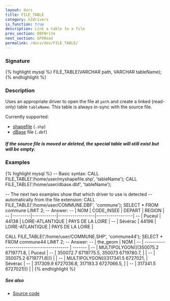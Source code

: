 ```yaml
---
layout: docs
title: FILE_TABLE
category: h2drivers
is_function: true
description: Link a table to a file
prev_section: DBFWrite
next_section: GPXRead
permalink: /docs/dev/FILE_TABLE/
---
```


### Signature

{% highlight mysql %}
FILE_TABLE(VARCHAR path, VARCHAR tableName);
{% endhighlight %}

### Description

Uses an appropriate driver to open the file at `path` and create a
linked (read-only) table `tableName`.
This table is always in-sync with the source file.

Currently supported:

* [shapefile][wikishp] (`.shp`)
* [dBase][wikidbf] file (`.dbf`)

<div class="note warning">
  <h5>If the source file is moved or deleted, the special table will still
  exist but will be empty.</h5>
</div>

### Examples

{% highlight mysql %}
-- Basic syntax:
CALL FILE_TABLE('/home/user/myshapefile.shp', 'tableName');
CALL FILE_TABLE('/home/user/dbase.dbf', 'tableName');

-- The next two examples show that which driver to use is detected
-- automatically from the file extension:
CALL FILE_TABLE('/home/user/COMMUNE.DBF', 'commune');
SELECT * FROM commune LIMIT 2;
-- Answer:
-- |   NOM   | CODE_INSEE |      DEPART      |      REGION      |
-- |---------|------------|------------------|------------------|
-- | Puceul  |   44138    | LOIRE-ATLANTIQUE | PAYS DE LA LOIRE |
-- | Sévérac |   44196    | LOIRE-ATLANTIQUE | PAYS DE LA LOIRE |

CALL FILE_TABLE('/home/user/COMMUNE.SHP', 'commune44');
SELECT * FROM commune44 LIMIT 2;
-- Answer:
-- |                 the_geom                  |   NOM   |
-- | ----------------------------------------- | ------- |
-- | MULTIPOLYGON(((350075.2 6719771.8,        | Puceul  |
-- |   350072.7 6719775.5, 350073 6719780.7,   |         |
-- |   350075.2 6719771.8)))                   |         |
-- | MULTIPOLYGON(((317341.5 6727021,          | Sévérac |
-- |   317309.9 6727036.8, 317193.3 6727066.5, |         |
-- |   317341.5 6727021)))                     |         |
{% endhighlight %}

##### See also

* <a href="https://github.com/orbisgis/h2gis/blob/master/h2drivers/src/main/java/org/h2gis/drivers/DriverManager.java" target="_blank">Source code</a>

[wikidbf]: http://en.wikipedia.org/wiki/DBase
[wikishp]: http://en.wikipedia.org/wiki/Shapefile
